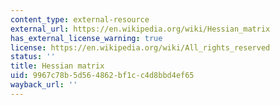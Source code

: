 ```yaml
---
content_type: external-resource
external_url: https://en.wikipedia.org/wiki/Hessian_matrix
has_external_license_warning: true
license: https://en.wikipedia.org/wiki/All_rights_reserved
status: ''
title: Hessian matrix
uid: 9967c78b-5d56-4862-bf1c-c4d8bbd4ef65
wayback_url: ''
---
```

